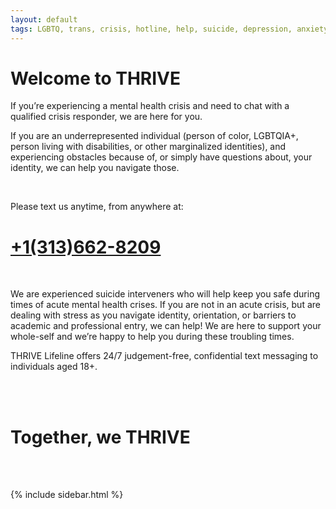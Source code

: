 ```yaml
---
layout: default
tags: LGBTQ, trans, crisis, hotline, help, suicide, depression, anxiety, stress, isolation, STEM, science, technology, mathematics, engineering, math, eng, tech, biology, bio, physics, phys, chemistry, chem, identity, marginalized, underrepresented
---
```


# Welcome to THRIVE


If you’re experiencing a mental health crisis and need to chat with a qualified crisis responder, we are here for you.

If you are an underrepresented individual (person of color, LGBTQIA+, person living with disabilities, or other marginalized identities), 
and experiencing obstacles because of, or simply have questions about, your identity, we can help you navigate those.

<br/>

Please text us anytime, from anywhere at: 
# <a href="tel:+13136628209">+1(313)662-8209</a>



<br/>

We are experienced suicide interveners who will help keep you safe during times of acute mental health crises. If you are not in an acute crisis, but are dealing with stress as you navigate identity, orientation, or barriers to academic and professional entry, we can help! We are here to support your whole-self and we’re happy to help you during these troubling times. 

THRIVE Lifeline offers 24/7 judgement-free, confidential text messaging to individuals aged 18+.

<br/>
<br/>

# Together, we THRIVE


<br/>
<br/>

<!-- The below line will pull up contact info -->
{% include sidebar.html %}
